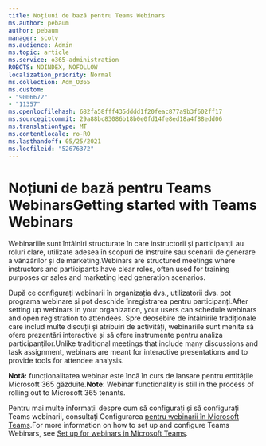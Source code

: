 ```yaml
---
title: Noțiuni de bază pentru Teams Webinars
ms.author: pebaum
author: pebaum
manager: scotv
ms.audience: Admin
ms.topic: article
ms.service: o365-administration
ROBOTS: NOINDEX, NOFOLLOW
localization_priority: Normal
ms.collection: Adm_O365
ms.custom:
- "9006672"
- "11357"
ms.openlocfilehash: 682fa58fff435dddd1f20feac877a9b3f602ff17
ms.sourcegitcommit: 29a88bc83086b18b0e0fd14fe8ed18a4f88edd06
ms.translationtype: MT
ms.contentlocale: ro-RO
ms.lasthandoff: 05/25/2021
ms.locfileid: "52676372"
---
```

# <a name="getting-started-with-teams-webinars"></a><span data-ttu-id="29a75-102">Noțiuni de bază pentru Teams Webinars</span><span class="sxs-lookup"><span data-stu-id="29a75-102">Getting started with Teams Webinars</span></span>

<span data-ttu-id="29a75-103">Webinariile sunt întâlniri structurate în care instructorii și participanții au roluri clare, utilizate adesea în scopuri de instruire sau scenarii de generare a vânzărilor și de marketing.</span><span class="sxs-lookup"><span data-stu-id="29a75-103">Webinars are structured meetings where instructors and participants have clear roles, often used for training purposes or sales and marketing lead generation scenarios.</span></span>

<span data-ttu-id="29a75-104">După ce configurați webinarii în organizația dvs., utilizatorii dvs. pot programa webinare și pot deschide înregistrarea pentru participanți.</span><span class="sxs-lookup"><span data-stu-id="29a75-104">After setting up webinars in your organization, your users can schedule webinars and open registration to attendees.</span></span> <span data-ttu-id="29a75-105">Spre deosebire de întâlnirile tradiționale care includ multe discuții și atribuiri de activități, webinariile sunt menite să ofere prezentări interactive și să ofere instrumente pentru analiza participanților.</span><span class="sxs-lookup"><span data-stu-id="29a75-105">Unlike traditional meetings that include many discussions and task assignment, webinars are meant for interactive presentations and to provide tools for attendee analysis.</span></span>

<span data-ttu-id="29a75-106">**Notă:** funcționalitatea webinar este încă în curs de lansare pentru entitățile Microsoft 365 găzduite.</span><span class="sxs-lookup"><span data-stu-id="29a75-106">**Note**: Webinar functionality is still in the process of rolling out to Microsoft 365 tenants.</span></span> 

<span data-ttu-id="29a75-107">Pentru mai multe informații despre cum să configurați și să configurați Teams webinarii, consultați Configurarea [pentru webinarii în Microsoft Teams](/microsoftteams/set-up-webinars).</span><span class="sxs-lookup"><span data-stu-id="29a75-107">For more information on how to set up and configure Teams Webinars, see [Set up for webinars in Microsoft Teams](/microsoftteams/set-up-webinars).</span></span>